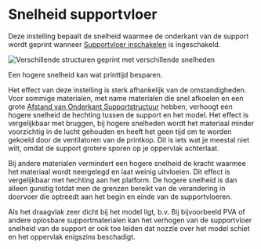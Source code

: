 Snelheid supportvloer
====
Deze instelling bepaalt de snelheid waarmee de onderkant van de support wordt geprint wanneer [Supportvloer inschakelen](../support/support_bottom_enable.md) is ingeschakeld.

![Verschillende structuren geprint met verschillende snelheden](../../../articles/images/speed_difference.png)

Een hogere snelheid kan wat printtijd besparen.

Het effect van deze instelling is sterk afhankelijk van de omstandigheden. Voor sommige materialen, met name materialen die snel afkoelen en een grote [Afstand van Onderkant Supportstructuur](../support/support_bottom_distance.md) hebben, verhoogt een hogere snelheid de hechting tussen de support en het model. Het effect is vergelijkbaar met bruggen, bij hogere snelheden wordt het materiaal minder voorzichtig in de lucht gehouden en heeft het geen tijd om te worden gekoeld door de ventilatoren van de printkop. Dit is iets wat je meestal niet wilt, omdat de support grotere sporen op je oppervlak achterlaat.

Bij andere materialen vermindert een hogere snelheid de kracht waarmee het materiaal wordt neergelegd en laat weinig uitvloeien. Dit effect is vergelijkbaar met hechting aan het platform. De hogere snelheid is dan alleen gunstig totdat men de grenzen bereikt van de verandering in doorvoer die optreedt aan het begin en einde van de supportvloeren.

Als het draagvlak zeer dicht bij het model ligt, b.v. Bij bijvoorbeeld PVA of andere oplosbare supportmaterialen kan het verhogen van de supportvloer snelheid van de support er ook toe leiden dat nozzle over het model schiet en het oppervlak enigszins beschadigt.